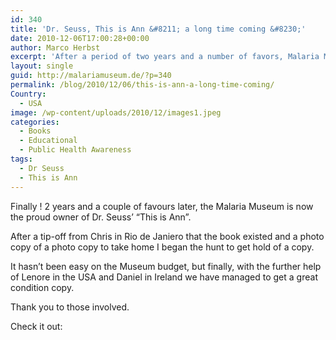 ```yaml
---
id: 340
title: 'Dr. Seuss, This is Ann &#8211; a long time coming &#8230;'
date: 2010-12-06T17:00:28+00:00
author: Marco Herbst
excerpt: 'After a period of two years and a number of favors, Malaria Museum is a proud owner of the famous book of Doctor Seuss “This is Ann”. Getting the book was not easy on the Museum budget, but after getting help of some well wishers, we have a great copy with us. '
layout: single
guid: http://malariamuseum.de/?p=340
permalink: /blog/2010/12/06/this-is-ann-a-long-time-coming/
Country:
  - USA
image: /wp-content/uploads/2010/12/images1.jpeg
categories:
  - Books
  - Educational
  - Public Health Awareness
tags:
  - Dr Seuss
  - This is Ann
---
```

Finally ! 2 years and a couple of favours later, the Malaria Museum is now the proud owner of Dr. Seuss&#8217; &#8220;This is Ann&#8221;.

After a tip-off from Chris in Rio de Janiero that the book existed and a photo copy of a photo copy to take home I began the hunt to get hold of a copy.

It hasn&#8217;t been easy on the Museum budget, but finally, with the further help of Lenore in the USA and Daniel in Ireland we have managed to get a great condition copy.

Thank you to those involved.

Check it out: